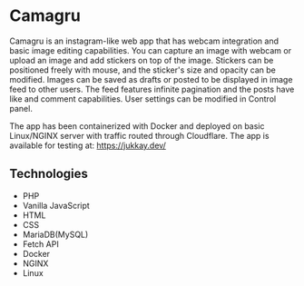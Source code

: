 
# Camagru

Camagru is an instagram-like web app that has webcam integration and basic image editing capabilities. You can capture an image with webcam or upload an image and add stickers on top of the image. Stickers can be positioned freely with mouse, and the sticker's size and opacity can be modified. Images can be saved as drafts or posted to be displayed in image feed to other users. The feed features infinite pagination and the posts have like and comment capabilities. User settings can be modified in Control panel.

The app has been containerized with Docker and deployed on basic Linux/NGINX server with traffic routed through Cloudflare. The app is available for testing at:
https://jukkay.dev/

## Technologies
- PHP
- Vanilla JavaScript
- HTML
- CSS
- MariaDB(MySQL)
- Fetch API
- Docker
- NGINX
- Linux
